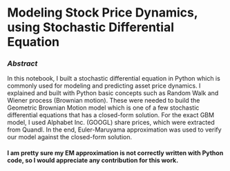 # Modeling Stock Price Dynamics, using Stochastic Differential Equation
### *Abstract*

In this notebook, I built a stochastic differential equation in Python which is commonly used for modeling and predicting asset price dynamics. I explained and built with Python basic concepts such as Random Walk and Wiener process (Brownian motion). These were needed to build the Geometric Brownian Motion model which is one of a few stochastic differential equations that has a closed-form solution. For the exact GBM model, I used Alphabet Inc. (GOOGL) share prices, which were extracted from Quandl. In the end, Euler-Maruyama approximation was used to verify our model against the closed-form solution. 

#### I am pretty sure my EM approximation is not correctly written with Python code, so I would appreciate any contribution for this work.
